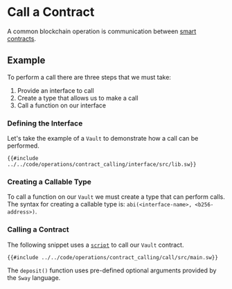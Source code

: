 # Call a Contract

A common blockchain operation is communication between [smart contracts](../language/program-types/contract.md).

## Example

To perform a call there are three steps that we must take:

1. Provide an interface to call
2. Create a type that allows us to make a call
3. Call a function on our interface

### Defining the Interface

Let's take the example of a `Vault` to demonstrate how a call can be performed.

```sway
{{#include ../../code/operations/contract_calling/interface/src/lib.sw}}
```

### Creating a Callable Type

To call a function on our `Vault` we must create a type that can perform calls. The syntax for creating a callable type is: `abi(<interface-name>, <b256-address>)`.

### Calling a Contract

The following snippet uses a [`script`](../language/program-types/script.md) to call our `Vault` contract.

```sway
{{#include ../../code/operations/contract_calling/call/src/main.sw}}
```

The `deposit()` function uses pre-defined optional arguments provided by the `Sway` language.
